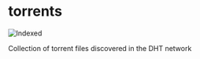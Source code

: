torrents 
========
![Indexed](https://img.shields.io/badge/indexed-229107-blue)

Collection of torrent files discovered in the DHT network
